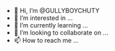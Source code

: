- 👋 Hi, I’m @GULLYBOYCHUTY
- 👀 I’m interested in ...
- 🌱 I’m currently learning ...
- 💞️ I’m looking to collaborate on ...
- 📫 How to reach me ...

<!---
GULLYBOYCHUTY/GULLYBOYCHUTY is a ✨ special ✨ repository because its `README.md` (this file) appears on your GitHub profile.
You can click the Preview link to take a look at your changes.
--->
